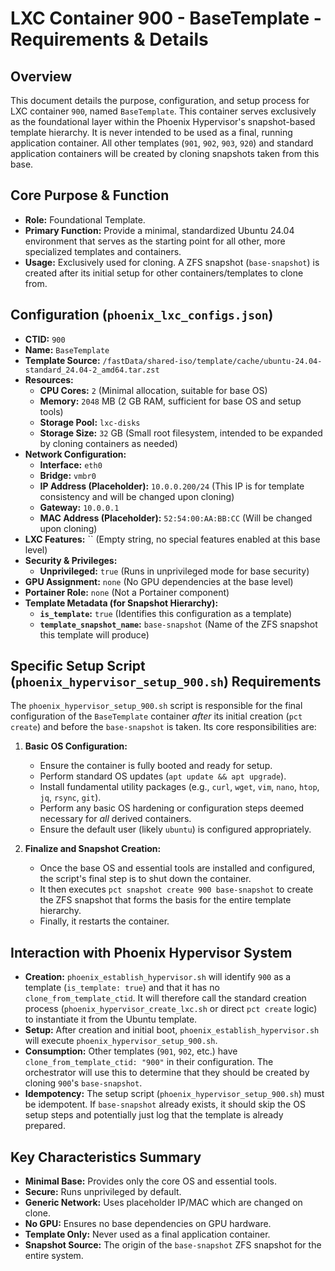 # LXC Container 900 - BaseTemplate - Requirements & Details

## Overview

This document details the purpose, configuration, and setup process for LXC container `900`, named `BaseTemplate`. This container serves exclusively as the foundational layer within the Phoenix Hypervisor's snapshot-based template hierarchy. It is never intended to be used as a final, running application container. All other templates (`901`, `902`, `903`, `920`) and standard application containers will be created by cloning snapshots taken from this base.

## Core Purpose & Function

*   **Role:** Foundational Template.
*   **Primary Function:** Provide a minimal, standardized Ubuntu 24.04 environment that serves as the starting point for all other, more specialized templates and containers.
*   **Usage:** Exclusively used for cloning. A ZFS snapshot (`base-snapshot`) is created after its initial setup for other containers/templates to clone from.

## Configuration (`phoenix_lxc_configs.json`)

*   **CTID:** `900`
*   **Name:** `BaseTemplate`
*   **Template Source:** `/fastData/shared-iso/template/cache/ubuntu-24.04-standard_24.04-2_amd64.tar.zst`
*   **Resources:**
    *   **CPU Cores:** `2` (Minimal allocation, suitable for base OS)
    *   **Memory:** `2048` MB (2 GB RAM, sufficient for base OS and setup tools)
    *   **Storage Pool:** `lxc-disks`
    *   **Storage Size:** `32` GB (Small root filesystem, intended to be expanded by cloning containers as needed)
*   **Network Configuration:**
    *   **Interface:** `eth0`
    *   **Bridge:** `vmbr0`
    *   **IP Address (Placeholder):** `10.0.0.200/24` (This IP is for template consistency and will be changed upon cloning)
    *   **Gateway:** `10.0.0.1`
    *   **MAC Address (Placeholder):** `52:54:00:AA:BB:CC` (Will be changed upon cloning)
*   **LXC Features:** `` (Empty string, no special features enabled at this base level)
*   **Security & Privileges:**
    *   **Unprivileged:** `true` (Runs in unprivileged mode for base security)
*   **GPU Assignment:** `none` (No GPU dependencies at the base level)
*   **Portainer Role:** `none` (Not a Portainer component)
*   **Template Metadata (for Snapshot Hierarchy):**
    *   **`is_template`:** `true` (Identifies this configuration as a template)
    *   **`template_snapshot_name`:** `base-snapshot` (Name of the ZFS snapshot this template will produce)

## Specific Setup Script (`phoenix_hypervisor_setup_900.sh`) Requirements

The `phoenix_hypervisor_setup_900.sh` script is responsible for the final configuration of the `BaseTemplate` container *after* its initial creation (`pct create`) and before the `base-snapshot` is taken. Its core responsibilities are:

1.  **Basic OS Configuration:**
    *   Ensure the container is fully booted and ready for setup.
    *   Perform standard OS updates (`apt update && apt upgrade`).
    *   Install fundamental utility packages (e.g., `curl`, `wget`, `vim`, `nano`, `htop`, `jq`, `rsync`, `git`).
    *   Perform any basic OS hardening or configuration steps deemed necessary for *all* derived containers.
    *   Ensure the default user (likely `ubuntu`) is configured appropriately.

2.  **Finalize and Snapshot Creation:**
    *   Once the base OS and essential tools are installed and configured, the script's final step is to shut down the container.
    *   It then executes `pct snapshot create 900 base-snapshot` to create the ZFS snapshot that forms the basis for the entire template hierarchy.
    *   Finally, it restarts the container.

## Interaction with Phoenix Hypervisor System

*   **Creation:** `phoenix_establish_hypervisor.sh` will identify `900` as a template (`is_template: true`) and that it has no `clone_from_template_ctid`. It will therefore call the standard creation process (`phoenix_hypervisor_create_lxc.sh` or direct `pct create` logic) to instantiate it from the Ubuntu template.
*   **Setup:** After creation and initial boot, `phoenix_establish_hypervisor.sh` will execute `phoenix_hypervisor_setup_900.sh`.
*   **Consumption:** Other templates (`901`, `902`, etc.) have `clone_from_template_ctid: "900"` in their configuration. The orchestrator will use this to determine that they should be created by cloning `900`'s `base-snapshot`.
*   **Idempotency:** The setup script (`phoenix_hypervisor_setup_900.sh`) must be idempotent. If `base-snapshot` already exists, it should skip the OS setup steps and potentially just log that the template is already prepared.

## Key Characteristics Summary

*   **Minimal Base:** Provides only the core OS and essential tools.
*   **Secure:** Runs unprivileged by default.
*   **Generic Network:** Uses placeholder IP/MAC which are changed on clone.
*   **No GPU:** Ensures no base dependencies on GPU hardware.
*   **Template Only:** Never used as a final application container.
*   **Snapshot Source:** The origin of the `base-snapshot` ZFS snapshot for the entire system.